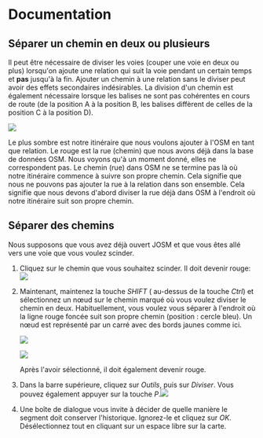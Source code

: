 # Documentation

## Séparer un chemin en deux ou plusieurs

Il peut être nécessaire de diviser les voies (couper une voie en deux ou plus) lorsqu'on ajoute une relation qui suit la voie pendant un certain temps et **pas** jusqu'à la fin. Ajouter un chemin à une relation sans le diviser peut avoir des effets secondaires indésirables. La division d'un chemin est également nécessaire lorsque les balises ne sont pas cohérentes en cours de route (de la position A à la position B, les balises diffèrent de celles de la position C à la position D).

![](josm-editor-splitwaysneeded.png)

Le plus sombre est notre itinéraire que nous voulons ajouter à l'OSM en tant que relation. Le rouge est la rue (chemin) que nous avons déjà dans la base de données OSM. Nous voyons qu'à un moment donné, elles ne correspondent pas. Le chemin (rue) dans OSM ne se termine pas là où notre itinéraire commence à suivre son propre chemin. Cela signifie que nous ne pouvons pas ajouter la rue à la relation dans son ensemble. Cela signifie que nous devons d'abord diviser la rue déjà dans OSM à l'endroit où notre itinéraire suit son propre chemin. 

## Séparer des chemins

Nous supposons que vous avez déjà ouvert JOSM et que vous êtes allé vers une voie que vous voulez scinder.

1. Cliquez sur le chemin que vous souhaitez scinder. Il doit devenir rouge: ![](josm-editor-splitwaysneeded.png)

2. Maintenant, maintenez la touche _SHIFT_ ( au-dessus de la touche _Ctrl_) et sélectionnez un nœud sur le chemin marqué où vous voulez diviser le chemin en deux. Habituellement, vous voulez vous séparer à l'endroit où la ligne rouge foncée suit son propre chemin (position : cercle bleu). Un nœud est représenté par un carré avec des bords jaunes comme ici.
   
   ![](josm-editor-splitwaysneeded2.png)
   
   ![](josm-editor-splitwaysneeded4.png)

	Après l'avoir sélectionné, il doit également devenir rouge.

4. Dans la barre supérieure, cliquez sur *Outils*, puis sur *Diviser*. Vous pouvez également appuyer sur la touche *P*.![](josm-topbar-tools.png)

5. Une boîte de dialogue vous invite à décider de quelle manière le segment doit conserver l'historique. Ignorez-le et cliquez sur *OK*. Désélectionnez tout en cliquant sur un espace libre sur la carte.
